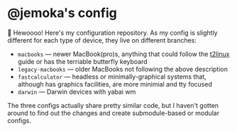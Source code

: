 # @jemoka's config

👋 Hewoooo! Here's my configuration repository. As my config is slightly different for each type of device, they live on different branches:

- `macbooks` — newer MacBook(pro)s, anything that could follow the [t2linux](http://wiki.t2linux.org/) guide or has the terriable butterfly keyboard
- `legacy-macbooks` — older MacBooks not following the above description
- `fastcalculator` — headless or minimally-graphical systems that, although has graphics facilities, are more minimial and tty focused
- `darwin` — Darwin devices with yabai wm

The three configs actually share pretty similar code, but I haven't gotten around to find out the changes and create submodule-based or modular configs.
